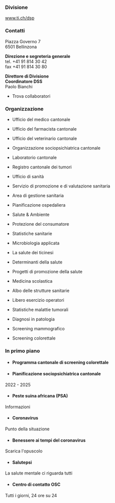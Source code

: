 ###  Divisione

www.ti.ch/dsp

###  Contatti

Piazza Governo 7  
6501 Bellinzona

 **Direzione e segreteria generale**  
tel. +41 91 814 30 42  
fax +41 91 814 30 80  

 **Direttore di Divisione  
Coordinatore DSS**  
Paolo Bianchi

  * Trova collaboratori

###  Organizzazione

  * Ufficio del medico cantonale
  * Ufficio del farmacista cantonale
  * Ufficio del veterinario cantonale
  * Organizzazione sociopsichiatrica cantonale
  * Laboratorio cantonale
  * Registro cantonale dei tumori
  * Ufficio di sanità
  * Servizio di promozione e di valutazione sanitaria
  * Area di gestione sanitaria

  * Pianificazione ospedaliera 
  * Salute & Ambiente
  * Protezione del consumatore
  * Statistiche sanitarie
  * Microbiologia applicata

  * La salute dei ticinesi
  * Determinanti della salute 
  * Progetti di promozione della salute
  * Medicina scolastica 

  * Albo delle strutture sanitarie 
  * Libero esercizio operatori 
  * Statistiche malattie tumorali
  * Diagnosi in patologia
  * Screening mammografico
  * Screening colorettale

###  In primo piano

  * #### Programma cantonale di screening colorettale

  * #### Pianificazione sociopsichiatrica cantonale

2022 - 2025

  * #### Peste suina africana (PSA)

Informazioni

  * #### Coronavirus

Punto della situazione

  * #### Benessere ai tempi del coronavirus

Scarica l'opuscolo

  * #### Salutepsi

La salute mentale ci riguarda tutti

  * #### Centro di contatto OSC

Tutti i giorni, 24 ore su 24

